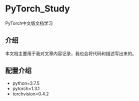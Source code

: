 # PyTorch_Study
 PyTorch中文版文档学习

## 介绍
本文档主要用于我对文章内容记录，我也会将代码和描述写出来的。

## 配置介绍
- python=3.7.5
- pytorch=1.3.1
- torchvision=0.4.2
